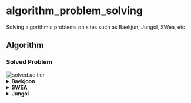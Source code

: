 # algorithm_problem_solving
Solving algorithmic problems on sites such as Baekjun, Jungol, SWea, etc

## Algorithm

### Solved Problem

<img src="http://mazassumnida.wtf/api/v2/generate_badge?boj=kim99602" alt="solved.ac tier"/>

<details>
<summary><strong>Baekjoon</strong></summary>

- 1074  
- 1149  
- 1244  
- 1260  
- 1463  
- 1600  
- 1753  
- 1920  
- 1941  
- 2042  
- 2164  
- 2206  
- 2563  
- 2564  
- 2567  
- 2615  
- 2798  
- 2839  
- 2941  
- 2991  
- 2999  
- 3954  
- 4963  
- 7576  
- 8320  
- 9095
- 10815  
- 11053 
- 11722  
- 11726   
- 11399  
- 14501  
- 14502  
- 16206  
- 16235  
- 16919  
- 16926  
- 16935  
- 17135  
- 17136  
- 17413  
- 17472  

</details>

<details>
<summary><strong>SWEA</strong></summary>

- 1208  
- 1210  
- 1218  
- 1225  
- 1238  
- 1247  
- 1251  
- 1263  
- 1289  
- 1486  
- 1767  
- 1859  
- 1873  
- 1940  
- 1954  
- 1966  
- 1970  
- 1974  
- 1976  
- 1979  
- 1983  
- 2001  
- 2117  
- 2382  
- 2383  
- 2805  
- 3124  
- 3282  
- 3289  
- 3307  
- 3421  
- 4193  
- 4615  
- 5215  
- 5432  
- 5644  
- 5656  
- 6485  
- 6730  
- 6808  
- 6958  
- 7699  
- 7733  

</details>

<details>
<summary><strong>Jungol</strong></summary>

- 1329  
- 1523  
- 1707  
- 1719  

</details>
